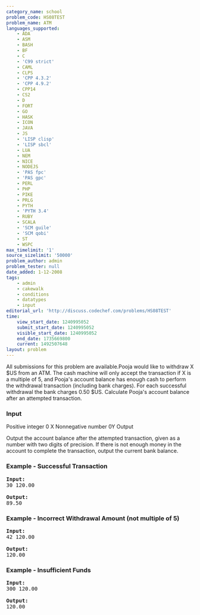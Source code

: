 ```yaml
---
category_name: school
problem_code: HS08TEST
problem_name: ATM
languages_supported:
    - ADA
    - ASM
    - BASH
    - BF
    - C
    - 'C99 strict'
    - CAML
    - CLPS
    - 'CPP 4.3.2'
    - 'CPP 4.9.2'
    - CPP14
    - CS2
    - D
    - FORT
    - GO
    - HASK
    - ICON
    - JAVA
    - JS
    - 'LISP clisp'
    - 'LISP sbcl'
    - LUA
    - NEM
    - NICE
    - NODEJS
    - 'PAS fpc'
    - 'PAS gpc'
    - PERL
    - PHP
    - PIKE
    - PRLG
    - PYTH
    - 'PYTH 3.4'
    - RUBY
    - SCALA
    - 'SCM guile'
    - 'SCM qobi'
    - ST
    - WSPC
max_timelimit: '1'
source_sizelimit: '50000'
problem_author: admin
problem_tester: null
date_added: 1-12-2008
tags:
    - admin
    - cakewalk
    - conditions
    - datatypes
    - input
editorial_url: 'http://discuss.codechef.com/problems/HS08TEST'
time:
    view_start_date: 1240995052
    submit_start_date: 1240995052
    visible_start_date: 1240995052
    end_date: 1735669800
    current: 1492507648
layout: problem
---
```

All submissions for this problem are available.Pooja would like to withdraw X $US from an ATM. The cash machine will only accept the transaction if X is a multiple of 5, and Pooja's account balance has enough cash to perform the withdrawal transaction (including bank charges). For each successful withdrawal the bank charges 0.50 $US. Calculate Pooja's account balance after an attempted transaction.

### Input

 Positive integer 0 X Nonnegative number 0Y Output

Output the account balance after the attempted transaction, given as a number with two digits of precision. If there is not enough money in the account to complete the transaction, output the current bank balance.

### Example - Successful Transaction

<pre>
<b>Input:</b>
30 120.00

<b>Output:</b>
89.50
</pre>
### Example - Incorrect Withdrawal Amount (not multiple of 5)

<pre>
<b>Input:</b>
42 120.00

<b>Output:</b>
120.00
</pre>
### Example - Insufficient Funds

<pre>
<b>Input:</b>
300 120.00

<b>Output:</b>
120.00
</pre>